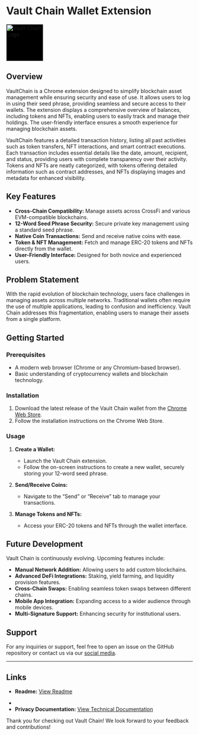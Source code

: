 # Vault Chain Wallet Extension

<img src="https://github.com/user-attachments/assets/5bbd713d-7ce8-4182-acd1-c1e1272150e8" alt="Vault Chain Logo" width="100" style="background-color: black;"/>

## Overview

VaultChain is a Chrome extension designed to simplify blockchain asset management while ensuring security and ease of use. It allows users to log in using their seed phrase, providing seamless and secure access to their wallets. The extension displays a comprehensive overview of balances, including tokens and NFTs, enabling users to easily track and manage their holdings. The user-friendly interface ensures a smooth experience for managing blockchain assets.

VaultChain features a detailed transaction history, listing all past activities such as token transfers, NFT interactions, and smart contract executions. Each transaction includes essential details like the date, amount, recipient, and status, providing users with complete transparency over their activity. Tokens and NFTs are neatly categorized, with tokens offering detailed information such as contract addresses, and NFTs displaying images and metadata for enhanced visibility.

## Key Features

- **Cross-Chain Compatibility:** Manage assets across CrossFi and various EVM-compatible blockchains.
- **12-Word Seed Phrase Security:** Secure private key management using a standard seed phrase.
- **Native Coin Transactions:** Send and receive native coins with ease.
- **Token & NFT Management:** Fetch and manage ERC-20 tokens and NFTs directly from the wallet.
- **User-Friendly Interface:** Designed for both novice and experienced users.

## Problem Statement

With the rapid evolution of blockchain technology, users face challenges in managing assets across multiple networks. Traditional wallets often require the use of multiple applications, leading to confusion and inefficiency. Vault Chain addresses this fragmentation, enabling users to manage their assets from a single platform.

## Getting Started

### Prerequisites

- A modern web browser (Chrome or any Chromium-based browser).
- Basic understanding of cryptocurrency wallets and blockchain technology.

### Installation

1. Download the latest release of the Vault Chain wallet from the [Chrome Web Store](https://chromewebstore.google.com/detail/vault-chain/lhkllbobnfhbkfgnoblppaioenenoahf?pli=1).
2. Follow the installation instructions on the Chrome Web Store.

### Usage

1. **Create a Wallet:**

   - Launch the Vault Chain extension.
   - Follow the on-screen instructions to create a new wallet, securely storing your 12-word seed phrase.

2. **Send/Receive Coins:**

   - Navigate to the “Send” or “Receive” tab to manage your transactions.

3. **Manage Tokens and NFTs:**
   - Access your ERC-20 tokens and NFTs through the wallet interface.

## Future Development

Vault Chain is continuously evolving. Upcoming features include:

- **Manual Network Addition:** Allowing users to add custom blockchains.
- **Advanced DeFi Integrations:** Staking, yield farming, and liquidity provision features.
- **Cross-Chain Swaps:** Enabling seamless token swaps between different chains.
- **Mobile App Integration:** Expanding access to a wider audience through mobile devices.
- **Multi-Signature Support:** Enhancing security for institutional users.

<!-- ## Contributing

Contributions are welcome! Please read our [CONTRIBUTING.md](CONTRIBUTING.md) file for guidelines on how to contribute to the project. -->
<!--
## License

This project is licensed under the MIT License. See the [LICENSE](LICENSE.md) file for details. -->

## Support

For any inquiries or support, feel free to open an issue on the GitHub repository or contact us via our [social media](https://x.com/DhruvJ245).

---

## Links

<!-- - **GitHub Repository:** [Vault Chain Wallet Extension](https://github.com/Amal221200/cross-wallet) -->
<!-- - **Demo Video:** [Watch here](https://www.youtube.com/watch?v=uBDvRxWr-Js) -->
<!-- - **Project Website:** [Vault Chain Wallet Chrome Extension](https://chromewebstore.google.com/detail/crossx-wallet/lhkllbobnfhbkfgnoblppaioenenoahf?pli=1) -->

- **Readme:** [View Readme](https://github.com/sachinrajput99/vault_chain/)
<!-- - **Marketing Documentation:** [View Marketing Documentation](https://dhruv245.github.io/cross-wallet/MARKETING.html) -->
<!-- - **Technical Documentation:** [View Technical Documentation](https://dhruv245.github.io/cross-wallet/TECHNICAL.html) -->
-
- **Privacy Documentation:** [View Technical Documentation](https://github.com/sachinrajput99/vault_chain/PRIVACY.html)

Thank you for checking out Vault Chain! We look forward to your feedback and contributions!
